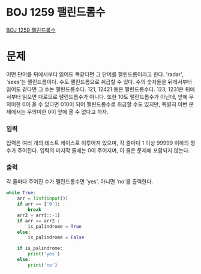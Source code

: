 # BOJ 1259 팰린드롬수
[BOJ 1259 팰린드롬수](https://www.acmicpc.net/problem/1259)

# 문제
어떤 단어를 뒤에서부터 읽어도 똑같다면 그 단어를 팰린드롬이라고 한다. 'radar', 'sees'는 팰린드롬이다.
수도 팰린드롬으로 취급할 수 있다. 수의 숫자들을 뒤에서부터 읽어도 같다면 그 수는 팰린드롬수다. 121, 12421 등은 팰린드롬수다. 123, 1231은 뒤에서부터 읽으면 다르므로 팰린드롬수가 아니다. 또한 10도 팰린드롬수가 아닌데, 앞에 무의미한 0이 올 수 있다면 010이 되어 팰린드롬수로 취급할 수도 있지만, 특별히 이번 문제에서는 무의미한 0이 앞에 올 수 없다고 하자.

### 입력
입력은 여러 개의 테스트 케이스로 이루어져 있으며, 각 줄마다 1 이상 99999 이하의 정수가 주어진다. 입력의 마지막 줄에는 0이 주어지며, 이 줄은 문제에 포함되지 않는다.

### 출력
각 줄마다 주어진 수가 팰린드롬수면 'yes', 아니면 'no'를 출력한다.

```python
while True:
    arr = list(input())
    if arr == ['0']:
        break
    arr2 = arr[::-1]
    if arr == arr2 :
        is_palindrome = True
    else:
        is_palindrome = False

    if is_palindrome:
        print('yes')
    else:
        print('no')
```
